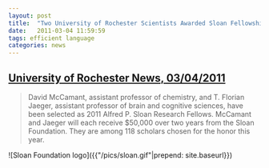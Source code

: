 ```yaml
---
layout: post
title:  "Two University of Rochester Scientists Awarded Sloan Fellowships"
date:   2011-03-04 11:59:59
tags: efficient language
categories: news
---
```


## [University of Rochester News, 03/04/2011](http://rochester.edu/news/show.php?id=3777)
  > David McCamant, assistant professor of chemistry, and T. Florian Jaeger,
  > assistant professor of brain and cognitive sciences, have been selected as
  > 2011 Alfred P. Sloan Research Fellows. McCamant and Jaeger will each receive
  > $50,000 over two years from the Sloan Foundation. They are among 118 scholars
  > chosen for the honor this year.

![Sloan Foundation logo]({{"/pics/sloan.gif"|prepend: site.baseurl}})
